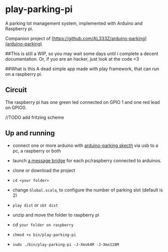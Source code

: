 # play-parking-pi
A parking lot management system, implemented with Arduino and Raspberry pi.

Companion project of [https://github.com/AL333Z/arduino-parking](arduino-parking)

##This is still a WIP, so you may wait some days until i complete a decent documentation. Or, if yuo are an hacker, just look at the code <3

##What is this
A dead simple app made with play framework, that can run on a raspberry pi.

## Circuit
The raspberry pi has one green led connected on GPIO 1 and one red lead on GPIO0.

//TODO add fritzing scheme

## Up and running

- connect one or more arduino with [arduino-parking skecth](https://github.com/AL333Z/arduino-parking) via usb to a pc, a raspberry or both

- launch [a message bridge](https://github.com/AL333Z/arduino-udp-msgservice/tree/master) for each pc/raspberry connected to arduinos.

- clone or download the project
- `cd <your folder>`
- change `Global.scala`, to configure the number of parking slot (default is 2)
- `play dist` or `sbt dist`
- unzip and move the folder to raspberry pi
- cd `your folder on raspberry`
- `chmod +x bin/play-parking-pi`
- `sudo ./bin/play-parking-pi -J-Xms64M -J-Xmx128M`
